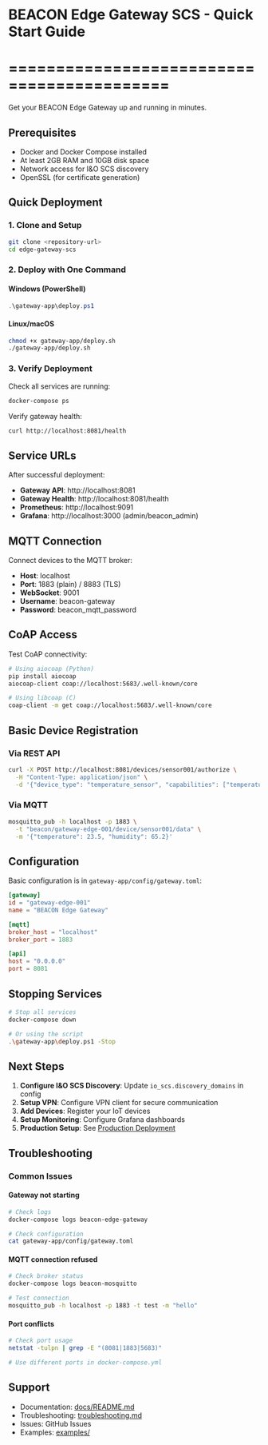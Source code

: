 # BEACON Edge Gateway SCS - Quick Start Guide

# ===========================================

Get your BEACON Edge Gateway up and running in minutes.

## Prerequisites

- Docker and Docker Compose installed
- At least 2GB RAM and 10GB disk space
- Network access for I&O SCS discovery
- OpenSSL (for certificate generation)

## Quick Deployment

### 1. Clone and Setup

```bash
git clone <repository-url>
cd edge-gateway-scs
```

### 2. Deploy with One Command

#### Windows (PowerShell)

```powershell
.\gateway-app\deploy.ps1
```

#### Linux/macOS

```bash
chmod +x gateway-app/deploy.sh
./gateway-app/deploy.sh
```

### 3. Verify Deployment

Check all services are running:

```bash
docker-compose ps
```

Verify gateway health:

```bash
curl http://localhost:8081/health
```

## Service URLs

After successful deployment:

- **Gateway API**: http://localhost:8081
- **Gateway Health**: http://localhost:8081/health
- **Prometheus**: http://localhost:9091
- **Grafana**: http://localhost:3000 (admin/beacon_admin)

## MQTT Connection

Connect devices to the MQTT broker:

- **Host**: localhost
- **Port**: 1883 (plain) / 8883 (TLS)
- **WebSocket**: 9001
- **Username**: beacon-gateway
- **Password**: beacon_mqtt_password

## CoAP Access

Test CoAP connectivity:

```bash
# Using aiocoap (Python)
pip install aiocoap
aiocoap-client coap://localhost:5683/.well-known/core

# Using libcoap (C)
coap-client -m get coap://localhost:5683/.well-known/core
```

## Basic Device Registration

### Via REST API

```bash
curl -X POST http://localhost:8081/devices/sensor001/authorize \
  -H "Content-Type: application/json" \
  -d '{"device_type": "temperature_sensor", "capabilities": ["temperature", "humidity"]}'
```

### Via MQTT

```bash
mosquitto_pub -h localhost -p 1883 \
  -t "beacon/gateway-edge-001/device/sensor001/data" \
  -m '{"temperature": 23.5, "humidity": 65.2}'
```

## Configuration

Basic configuration is in `gateway-app/config/gateway.toml`:

```toml
[gateway]
id = "gateway-edge-001"
name = "BEACON Edge Gateway"

[mqtt]
broker_host = "localhost"
broker_port = 1883

[api]
host = "0.0.0.0"
port = 8081
```

## Stopping Services

```bash
# Stop all services
docker-compose down

# Or using the script
.\gateway-app\deploy.ps1 -Stop
```

## Next Steps

1. **Configure I&O SCS Discovery**: Update `io_scs.discovery_domains` in config
2. **Setup VPN**: Configure VPN client for secure communication
3. **Add Devices**: Register your IoT devices
4. **Setup Monitoring**: Configure Grafana dashboards
5. **Production Setup**: See [Production Deployment](deployment.md)

## Troubleshooting

### Common Issues

#### Gateway not starting

```bash
# Check logs
docker-compose logs beacon-edge-gateway

# Check configuration
cat gateway-app/config/gateway.toml
```

#### MQTT connection refused

```bash
# Check broker status
docker-compose logs beacon-mosquitto

# Test connection
mosquitto_pub -h localhost -p 1883 -t test -m "hello"
```

#### Port conflicts

```bash
# Check port usage
netstat -tulpn | grep -E "(8081|1883|5683)"

# Use different ports in docker-compose.yml
```

## Support

- Documentation: [docs/README.md](README.md)
- Troubleshooting: [troubleshooting.md](troubleshooting.md)
- Issues: GitHub Issues
- Examples: [examples/](examples/)

